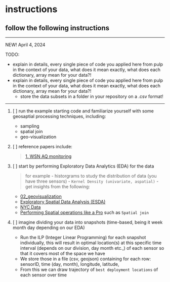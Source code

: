 # instructions
## follow the following instructions
----------
NEW! April 4, 2024

TODO:
- explain in details, every single piece of code you applied here from pulp in the context of your data, what does it mean exactly, what does each dictionary, array mean for your data?!
- explain in details, every single piece of code you applied here from pulp in the context of your data, what does it mean exactly, what does each dictionary, array mean for your data?!
    - store the data subsets in a folder in your repository on a .csv format!

----------------

1. [ ] run the example starting code and familiarize yourself with some geosaptial processing techniques, including:
    - sampling
    - spatial join
    - geo-visualization

2. [ ] reference papers include:
    > [1. WSN AQ monitoring](https://inria.hal.science/hal-01392863) 

3. [ ] start by performing Exploratory Data Analytics (EDA) for the data
    > for example
        - historgrams to study the distribution of data (you have three sensors)
        - ```Kernel Density (univariate, aspatial)```
        - get insights from the following:
    - [02_geovisualization](https://darribas.org/gds_scipy16/ipynb_md/02_geovisualization.html)
    - [Exploratory Spatial Data Analysis (ESDA)](https://darribas.org/gds_scipy16/ipynb_md/04_esda.html)
    - [NYC Data](https://github.com/PacktPublishing/Geospatial-Data-Science-Quick-Start-Guide/blob/master/Chapter02/NYC%20Data.ipynb)
    - [Performing Spatial operations like a Pro](https://github.com/PacktPublishing/Geospatial-Data-Science-Quick-Start-Guide/blob/master/Chapter03/Chapter3.ipynb) such as ```Spatial join```

4. [ ] imagine dividing your data into snapshots (time-based, being it week month day depending on our EDA)
    - Run the ILP (Integer Linear Programming) for each snapshot individually, this will result in optimal location(s) at this specific time interval (depends on our division, day month etc.,) of each sensor so that it covers most of the space we have
    - We store those in a file (csv, geojson) containing for each row: sensorID, time (day, month), longitude, latitude, 
    - From this we can draw trajectory of ```best deployment locations``` of each sensor over time 